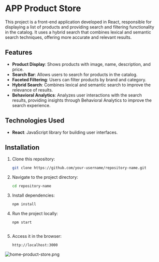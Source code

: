 # APP Product Store

This project is a front-end application developed in React,
responsible for displaying a list of products and providing search and filtering 
functionality in the catalog. It uses a hybrid search that combines lexical and 
semantic search techniques, offering more accurate and relevant results.

## Features

- **Product Display**: Shows products with image, name, description, and price.
- **Search Bar**: Allows users to search for products in the catalog.
- **Faceted Filtering**: Users can filter products by brand and category.
- **Hybrid Search**: Combines lexical and semantic search to improve the relevance of results.
- **Behavioral Analytics**: Analyzes user interactions with the search results, providing insights through Behavioral Analytics to improve the search experience.

## Technologies Used

- **React**: JavaScript library for building user interfaces.

## Installation

1. Clone this repository:
   ```bash
   git clone https://github.com/your-username/repository-name.git

2. Navigate to the project directory:
   ```bash
   cd repository-name
   
3. Install dependencies:
   ```bash
   npm install
   
4. Run the project locally:
   ```bash
   npm start
    
5. Access it in the browser:
   ```bash
   http://localhost:3000

![home-product-store.png](public%2Fhome-product-store.png)